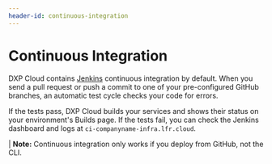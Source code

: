 ```yaml
---
header-id: continuous-integration
---
```


# Continuous Integration

DXP Cloud contains [Jenkins](https://jenkins.io/) continuous integration by default. When you send a pull request or push a commit to one of your pre-configured GitHub branches, an automatic test cycle checks your code for errors.

If the tests pass, DXP Cloud builds your services and shows their status on your environment's Builds page. If the tests fail, you can check the Jenkins dashboard and logs at `ci-companyname-infra.lfr.cloud`.

| **Note:** Continuous integration only works if you deploy from GitHub, not the CLI. 
